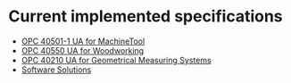 # Current implemented specifications

- [OPC 40501-1 UA for MachineTool](Specs/MachineTool.md)
- [OPC 40550 UA for Woodworking](Specs/Woodworking.md)
- [OPC 40210 UA for Geometrical Measuring Systems](Specs/GeometricalMeasuringSystems.md)
- [Software Solutions](Specs/Software.md)
